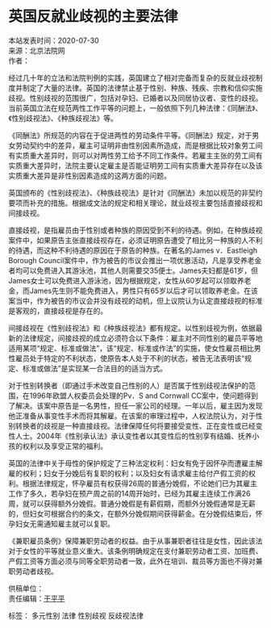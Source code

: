 # 英国反就业歧视的主要法律

本站发表时间：2020-07-30  
来源：北京法院网  
作者：  

经过几十年的立法和法院判例的实践，英国建立了相对完备而复杂的反就业歧视制度并制定了大量的法律。英国的法律禁止基于性别、种族、残疾、宗教和信仰实施歧视。性别歧视的范围很广，包括对孕妇、已婚者以及同居协议者、变性的歧视。当前英国立法在规范两性工作平等的问题上，一般依照下列几种法律：《同酬法》、《性别歧视法》、《种族歧视法》等。

《同酬法》所规范的内容在于促进两性的劳动条件平等。《同酬法》规定，对于男女劳动契约中的差异，雇主可证明非由性别因素所造成，而是根据比较对象劳工间有实质重大差异时，则可以对两性劳工给予不同工作条件。若雇主主张的劳工间有实质重大差异时，法院主要认定雇主是否能证明劳工间有实质重大差异存在以及该实质重大差异是非性别因素造成的这两方面的问题。

英国颁布的《性别歧视法》、《种族歧视法》是针对《同酬法》未加以规范的非契约要项而补充的措施。根据成文法的规定和相关理论，就业歧视主要包括直接歧视和间接歧视。

直接歧视，是指雇员由于性别或者种族的原因受到不利的待遇。例如，在种族歧视案件中，如果原告主张直接歧视存在，必须证明原告遭受了相比另一种族的人不利的待遇，而这种不利待遇的原因在于原告的种族。在著名的James v．Eastleigh Borough Council案件中，作为被告的市议会推出一项优惠活动，凡是享受养老金者均可以免费进入其游泳池，其他人则需要交35便士。James夫妇都是61岁，但James女士可以免费进入游泳池，因为根据规定，女性从60岁起可以领取养老金，而James先生则不能免费进入，男性只有65岁以后才可以领取养老金。在该案当中，作为被告的市议会并没有歧视的动机，但上议院认为认定直接歧视的标准是客观的，直接歧视是存在的。

间接歧视在《性别歧视法》和《种族歧视法》都有规定。以性别歧视为例，依据最新的法律规定，间接歧视的成立必须符合以下条件：雇主对不同性别的雇员平等地适用某项“规定、标准或做法”，该“规定、标准或作法”的实施，使女性雇员相比男性雇员处于特定的不利状态，使原告本人处于不利的状态，被告无法表明该“规定、标准或做法”是实现某一合法目的的适当方式。

对于性别转换者（即通过手术改变自己性别的人）是否属于性别歧视法保护的范围，在1996年欧盟人权委员会处理的Pv．S and Cornwall CC案中，使问题得到了解决。该案中原告是一名男性，担任一家公司的经理。一年以后，雇主因为发现他正准备从事变性手术而将其解雇。在该案的审理过程中，人权法院认为，对于性别转换者的歧视是一种直接歧视。法律保障任何将要接受变性、正在变性或已经变性人士。2004年《性别承认法》承认变性者以其变性后的性别享有结婚、抚养小孩的权利以及享受正常的福利。

英国的法律中关于母性的保护规定了三种法定权利：妇女有免于因怀孕而遭雇主解雇的权利；妇女于分娩后有复职的权利；以及妇女有请求雇主给付产假工资的权利。根据法律规定，怀孕雇员有权获得26周的普通分娩假，不论她们已为其雇主工作了多久，若孕妇在预产周之前的14周开始时，已经为其雇主连续工作满26周，就可以获得额外分娩假。普通分娩假是有薪假期，而额外分娩假通常是无薪的，但妇女可根据合约的条文，在额外分娩假期间获得薪金。在分娩假结束后，怀孕妇女无需通知雇主就可以复职。

《兼职雇员条例》保障兼职劳动者的权益。由于从事兼职者往往是女性，因此该法对于女性的平等就业意义重大。该条例明确规定在支付兼职劳动者工资、加班费、产假工资等方面必须与同等全职劳动者一致，此外在培训、裁员等方面也不得对兼职劳动者歧视。

供稿单位：  
责任编辑：[于平平](./t20200730_1579354.html)  

标签： 多元性别 法律 性别歧视 反歧视法律